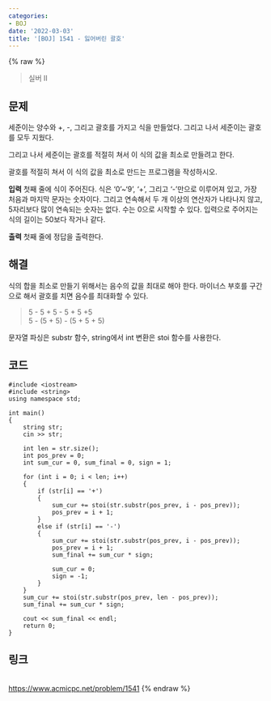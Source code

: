 ```yaml
---
categories:
- BOJ
date: '2022-03-03'
title: '[BOJ] 1541 - 잃어버린 괄호'
---
```


{% raw %}
>실버 II

## 문제
세준이는 양수와 +, -, 그리고 괄호를 가지고 식을 만들었다. 그리고 나서 세준이는 괄호를 모두 지웠다.

그리고 나서 세준이는 괄호를 적절히 쳐서 이 식의 값을 최소로 만들려고 한다.

괄호를 적절히 쳐서 이 식의 값을 최소로 만드는 프로그램을 작성하시오.

**입력**
첫째 줄에 식이 주어진다. 식은 ‘0’~‘9’, ‘+’, 그리고 ‘-’만으로 이루어져 있고, 가장 처음과 마지막 문자는 숫자이다. 그리고 연속해서 두 개 이상의 연산자가 나타나지 않고, 5자리보다 많이 연속되는 숫자는 없다. 수는 0으로 시작할 수 있다. 입력으로 주어지는 식의 길이는 50보다 작거나 같다.

**출력**
첫째 줄에 정답을 출력한다.

##  해결
식의 합을 최소로 만들기 위해서는 음수의 값을 최대로 해야 한다. 마이너스 부호를 구간으로 해서 괄호를 치면 음수를 최대화할 수 있다.
> 5 - 5 + 5 - 5 + 5 +5<br>
> 5 - (5 + 5) - (5 + 5 + 5)<br>

문자열 파싱은 substr 함수, string에서 int 변환은 stoi 함수를 사용한다.

## 코드
```
#include <iostream>
#include <string>
using namespace std;

int main()
{
	string str;
	cin >> str;
	
	int len = str.size();
	int pos_prev = 0;
	int sum_cur = 0, sum_final = 0, sign = 1;

	for (int i = 0; i < len; i++)
	{
		if (str[i] == '+')
		{
			sum_cur += stoi(str.substr(pos_prev, i - pos_prev));
			pos_prev = i + 1;
		}
		else if (str[i] == '-')
		{
			sum_cur += stoi(str.substr(pos_prev, i - pos_prev));
			pos_prev = i + 1;
			sum_final += sum_cur * sign;

			sum_cur = 0;
			sign = -1;
		}
	}
	sum_cur += stoi(str.substr(pos_prev, len - pos_prev));
	sum_final += sum_cur * sign;

	cout << sum_final << endl;
	return 0;
}
```

## 링크
<br>https://www.acmicpc.net/problem/1541
{% endraw %}